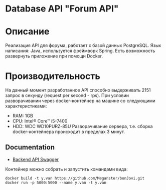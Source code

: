 # Database API "Forum API"

# Описание
Реализация API для форума, работает с базой данных PostgreSQL. Язык написания: Java, используется фреймворк Spring. Есть возможность развернуть приложение при помощи Docker.

# Производительность
На данный момент разработанное API способно выдерживать 2151 запрос в секунду (request per second - rps). При условии разворачивании через docker-контейнер на машине со следующими характеристиками:
- RAM: 1GB
- CPU: Intel® Core™ i5-7400
- HDD: WDC WD10PURZ-85U
Разворачивание сервера, т.е. сборка docker-контейнера происходит в пределах 3 минут.

## Documentation
- [Backend API Swagger](https://app.swaggerhub.com/apis/Meganster/Database_API_Forum/1.0.0)

Контейнер можно собрать и запустить командами вида:
```
docker build -t y.van https://github.com/Meganster/bonJovi.git
docker run -p 5000:5000 --name y.van -t y.van
```
